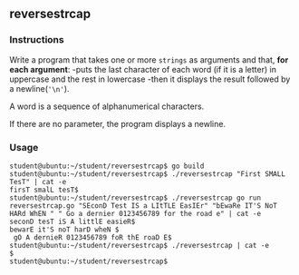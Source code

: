## reversestrcap

### Instructions

Write a program that takes one or more `strings` as arguments and that, **for each argument**:
-puts the last character of each word (if it is a letter) in uppercase and the rest
in lowercase
-then it displays the result followed by a newline(`'\n'`).

A word is a sequence of alphanumerical characters.

If there are no parameter, the program displays a newline.

### Usage

```console
student@ubuntu:~/student/reversestrcap$ go build
student@ubuntu:~/student/reversestrcap$ ./reversestrcap "First SMALL TesT" | cat -e
firsT smalL tesT$
student@ubuntu:~/student/reversestrcap$ ./reversestrcap go run reversestrcap.go "SEconD Test IS a LItTLE EasIEr" "bEwaRe IT'S NoT HARd WhEN " " Go a dernier 0123456789 for the road e" | cat -e
seconD tesT iS A littlE easieR$
bewarE it'S noT harD wheN $
 gO A dernieR 0123456789 foR thE roaD E$
student@ubuntu:~/student/reversestrcap$ ./reversestrcap | cat -e
$
student@ubuntu:~/student/reversestrcap$
```
